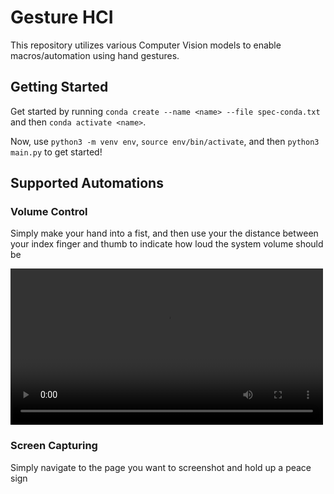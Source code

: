 # Gesture HCI

This repository utilizes various Computer Vision models to enable macros/automation using hand gestures.

## Getting Started

Get started by running `conda create --name <name> --file spec-conda.txt` and then `conda activate <name>`.

Now, use `python3 -m venv env`, `source env/bin/activate`, and then `python3 main.py` to get started!

## Supported Automations

### Volume Control

Simply make your hand into a fist, and then use your the distance between your index finger and thumb to indicate how loud the system volume should be

<video src="https://user-images.githubusercontent.com/22649594/214141807-c5a9a1aa-366d-425d-a307-ea68e5ea8ae3.mov" width = 500></video>

### Screen Capturing

Simply navigate to the page you want to screenshot and hold up a peace sign
